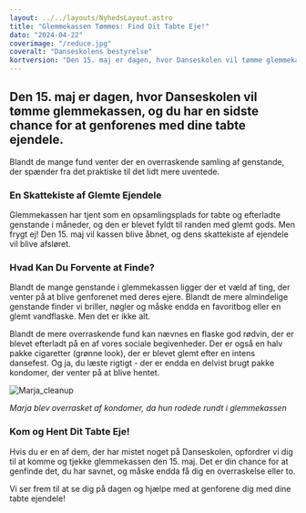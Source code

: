 ```yaml
---
layout: ../../layouts/NyhedsLayout.astro
title: "Glemmekassen Tømmes: Find Dit Tabte Eje!"
dato: "2024-04-22"
coverimage: "/reduce.jpg"
coveralt: "Danseskolens bestyrelse"
kortversion: "Den 15. maj er dagen, hvor Danseskolen vil tømme glemmekassen, og du har en sidste chance for at genforenes med dine tabte ejendele."
---
```

## Den 15. maj er dagen, hvor Danseskolen vil tømme glemmekassen, og du har en sidste chance for at genforenes med dine tabte ejendele. 

Blandt de mange fund venter der en overraskende samling af genstande, der spænder fra det praktiske til det lidt mere uventede.

### En Skattekiste af Glemte Ejendele

Glemmekassen har tjent som en opsamlingsplads for tabte og efterladte genstande i måneder, og den er blevet fyldt til randen med glemt gods. Men frygt ej! Den 15. maj vil kassen blive åbnet, og dens skattekiste af ejendele vil blive afsløret.

### Hvad Kan Du Forvente at Finde?

Blandt de mange genstande i glemmekassen ligger der et væld af ting, der venter på at blive genforenet med deres ejere. Blandt de mere almindelige genstande finder vi briller, nøgler og måske endda en favoritbog eller en glemt vandflaske. Men det er ikke alt.

Blandt de mere overraskende fund kan nævnes en flaske god rødvin, der er blevet efterladt på en af vores sociale begivenheder. Der er også en halv pakke cigaretter (grønne look), der er blevet glemt efter en intens dansefest. Og ja, du læste rigtigt - der er endda en delvist brugt pakke kondomer, der venter på at blive hentet.

![Marja_cleanup](/woman.jpg)

*Marja blev overrasket af kondomer, da hun rodede rundt i glemmekassen*

### Kom og Hent Dit Tabte Eje!

Hvis du er en af dem, der har mistet noget på Danseskolen, opfordrer vi dig til at komme og tjekke glemmekassen den 15. maj. Det er din chance for at genfinde det, du har savnet, og måske endda få dig en overraskelse eller to.

Vi ser frem til at se dig på dagen og hjælpe med at genforene dig med dine tabte ejendele!

